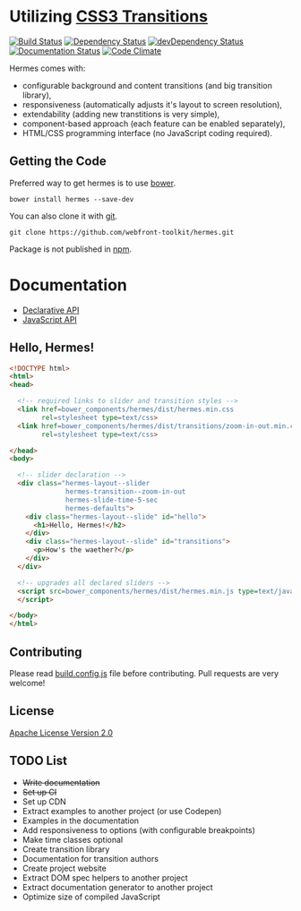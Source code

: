# Utilizing [CSS3 Transitions](http://www.w3.org/TR/css3-transitions/)

[![Build Status](https://travis-ci.org/webfront-toolkit/hermes.svg?branch=master
)](https://travis-ci.org/webfront-toolkit/hermes)
[![Dependency Status](https://david-dm.org/webfront-toolkit/hermes.svg
)](https://david-dm.org/webfront-toolkit/hermes)
[![devDependency Status](https://david-dm.org/webfront-toolkit/hermes/dev-status.svg
)](https://david-dm.org/webfront-toolkit/hermes#info=devDependencies)
[![Documentation Status](http://inch-ci.org/github/webfront-toolkit/hermes.svg?branch=master
)](http://inch-ci.org/github/webfront-toolkit/hermes)
[![Code Climate](https://codeclimate.com/github/webfront-toolkit/hermes/badges/gpa.svg
)](https://codeclimate.com/github/webfront-toolkit/hermes)

Hermes comes with:

 * configurable background and content transitions (and big transition library),
 * responsiveness (automatically adjusts it's layout to screen resolution),
 * extendability (adding new transtitions is very simple),
 * component-based approach (each feature can be enabled separately),
 * HTML/CSS programming interface (no JavaScript coding required).

## Getting the Code

Preferred way to get hermes is to use [bower](http://bower.io/).
```
bower install hermes --save-dev
```

You can also clone it with [git](https://git-scm.com/).
```
git clone https://github.com/webfront-toolkit/hermes.git
```

Package is not published in [npm](https://www.npmjs.com/).

# Documentation

 * [Declarative API](doc/class-names.md)
 * [JavaScript API](doc/javascript-api.md)

## Hello, Hermes!

```html
<!DOCTYPE html>
<html>
<head>

  <!-- required links to slider and transition styles -->
  <link href=bower_components/hermes/dist/hermes.min.css
        rel=stylesheet type=text/css>
  <link href=bower_components/hermes/dist/transitions/zoom-in-out.min.css
        rel=stylesheet type=text/css>

</head>
<body>

  <!-- slider declaration -->
  <div class="hermes-layout--slider
              hermes-transition--zoom-in-out
              hermes-slide-time-5-sec
              hermes-defaults">
    <div class="hermes-layout--slide" id="hello">
      <h1>Hello, Hermes!</h2>
    </div>
    <div class="hermes-layout--slide" id="transitions">
      <p>How's the waether?</p>
    </div>
  </div>

  <!-- upgrades all declared sliders -->
  <script src=bower_components/hermes/dist/hermes.min.js type=text/javascript>
  </script>

</body>
</html>

```

## Contributing

Please read [build.config.js](build.config.js) file before contributing. Pull
requests are very welcome!

## License

[Apache License Version 2.0](LICENSE)

## TODO List

 * ~~Write documentation~~
 * ~~Set up CI~~
 * Set up CDN
 * Extract examples to another project (or use Codepen)
 * Examples in the documentation
 * Add responsiveness to options (with configurable breakpoints)
 * Make time classes optional
 * Create transition library
 * Documentation for transition authors
 * Create project website
 * Extract DOM spec helpers to another project
 * Extract documentation generator to another project
 * Optimize size of compiled JavaScript

